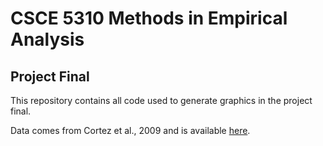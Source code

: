 # CSCE 5310 Methods in Empirical Analysis
## Project Final

This repository contains all code used to generate graphics in the project final.

Data comes from Cortez et al., 2009 and is available [here](https://archive.ics.uci.edu/dataset/186/wine+quality).
